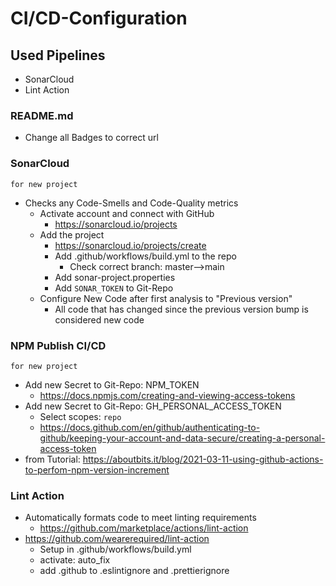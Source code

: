 # CI/CD-Configuration

## Used Pipelines

- SonarCloud
- Lint Action

### README.md

- Change all Badges to correct url

### SonarCloud

`for new project`

- Checks any Code-Smells and Code-Quality metrics
  - Activate account and connect with GitHub
    - https://sonarcloud.io/projects
  - Add the project
    - https://sonarcloud.io/projects/create
    - Add .github/workflows/build.yml to the repo
      - Check correct branch: master-->main
    - Add sonar-project.properties
    - Add `SONAR_TOKEN` to Git-Repo
  - Configure New Code after first analysis to "Previous version"
    - All code that has changed since the previous version bump is considered new code

### NPM Publish CI/CD

`for new project`

- Add new Secret to Git-Repo: NPM_TOKEN
  - https://docs.npmjs.com/creating-and-viewing-access-tokens
- Add new Secret to Git-Repo: GH_PERSONAL_ACCESS_TOKEN
  - Select scopes: `repo`
  - https://docs.github.com/en/github/authenticating-to-github/keeping-your-account-and-data-secure/creating-a-personal-access-token
- from Tutorial:
  https://aboutbits.it/blog/2021-03-11-using-github-actions-to-perfom-npm-version-increment

### Lint Action

- Automatically formats code to meet linting requirements
  - https://github.com/marketplace/actions/lint-action
- https://github.com/wearerequired/lint-action
  - Setup in .github/workflows/build.yml
  - activate: auto_fix
  - add .github to .eslintignore and .prettierignore
